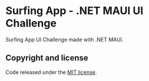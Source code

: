 # Surfing App - .NET MAUI UI Challenge

Surfing App UI Challenge made with .NET MAUI.

## Copyright and license

Code released under the [MIT license](https://opensource.org/licenses/MIT).